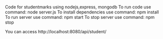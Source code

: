 Code for studentmarks using nodejs,express, mongodb
To run code use command: node server.js
To install dependencies use command: npm install
To run server use command: npm start
To stop server use command: npm stop

You can access 
http://localhost:8080/api/student/